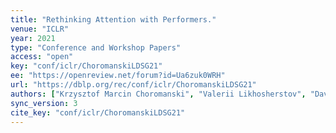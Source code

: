 ```yaml
---
title: "Rethinking Attention with Performers."
venue: "ICLR"
year: 2021
type: "Conference and Workshop Papers"
access: "open"
key: "conf/iclr/ChoromanskiLDSG21"
ee: "https://openreview.net/forum?id=Ua6zuk0WRH"
url: "https://dblp.org/rec/conf/iclr/ChoromanskiLDSG21"
authors: ["Krzysztof Marcin Choromanski", "Valerii Likhosherstov", "David Dohan", "Xingyou Song", "Andreea Gane", "Tam\u00e1s Sarl\u00f3s", "Peter Hawkins", "Jared Quincy Davis", "Afroz Mohiuddin", "Lukasz Kaiser", "David Benjamin Belanger", "Lucy J. Colwell", "Adrian Weller"]
sync_version: 3
cite_key: "conf/iclr/ChoromanskiLDSG21"
---
```

